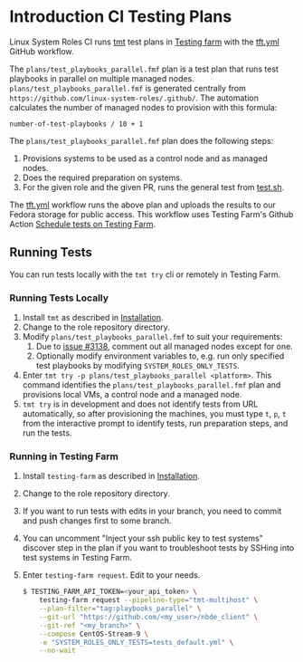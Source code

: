 # Introduction CI Testing Plans

Linux System Roles CI runs [tmt](https://tmt.readthedocs.io/en/stable/index.html) test plans in [Testing farm](https://docs.testing-farm.io/Testing%20Farm/0.1/index.html) with the [tft.yml](https://github.com/linux-system-roles/nbde_client/blob/main/.github/workflows/tft.yml) GitHub workflow.

The `plans/test_playbooks_parallel.fmf` plan is a test plan that runs test playbooks in parallel on multiple managed nodes.
`plans/test_playbooks_parallel.fmf` is generated centrally from `https://github.com/linux-system-roles/.github/`.
The automation calculates the number of managed nodes to provision with this formula:

```plain
number-of-test-playbooks / 10 + 1
```

The `plans/test_playbooks_parallel.fmf` plan does the following steps:

1. Provisions systems to be used as a control node and as managed nodes.
2. Does the required preparation on systems.
3. For the given role and the given PR, runs the general test from [test.sh](https://github.com/linux-system-roles/tft-tests/blob/main/tests/general/test.sh).

The [tft.yml](https://github.com/linux-system-roles/nbde_client/blob/main/.github/workflows/tft.yml) workflow runs the above plan and uploads the results to our Fedora storage for public access.
This workflow uses Testing Farm's Github Action [Schedule tests on Testing Farm](https://github.com/marketplace/actions/schedule-tests-on-testing-farm).

## Running Tests

You can run tests locally with the `tmt try` cli or remotely in Testing Farm.

### Running Tests Locally

1. Install `tmt` as described in [Installation](https://tmt.readthedocs.io/en/stable/stories/install.html).
2. Change to the role repository directory.
3. Modify `plans/test_playbooks_parallel.fmf` to suit your requirements:
    1. Due to [issue #3138](https://github.com/teemtee/tmt/issues/3138), comment out all managed nodes except for one.
    2. Optionally modify environment variables to, e.g. run only specified test playbooks by modifying `SYSTEM_ROLES_ONLY_TESTS`.
4. Enter `tmt try -p plans/test_playbooks_parallel <platform>`.
    This command identifies the `plans/test_playbooks_parallel.fmf` plan and provisions local VMs, a control node and a managed node.
5. `tmt try` is in development and does not identify tests from URL automatically, so after provisioning the machines, you must type `t`, `p`, `t` from the interactive prompt to identify tests, run preparation steps, and run the tests.

### Running in Testing Farm

1. Install `testing-farm` as described in [Installation](https://gitlab.com/testing-farm/cli/-/blob/main/README.adoc#user-content-installation).
2. Change to the role repository directory.
3. If you want to run tests with edits in your branch, you need to commit and push changes first to some branch.
4. You can uncomment "Inject your ssh public key to test systems" discover step in the plan if you want to troubleshoot tests by SSHing into test systems in Testing Farm.
5. Enter `testing-farm request`.
    Edit to your needs.

    ```bash
    $ TESTING_FARM_API_TOKEN=<your_api_token> \
        testing-farm request --pipeline-type="tmt-multihost" \
        --plan-filter="tag:playbooks_parallel" \
        --git-url "https://github.com/<my_user>/nbde_client" \
        --git-ref "<my_branch>" \
        --compose CentOS-Stream-9 \
        -e "SYSTEM_ROLES_ONLY_TESTS=tests_default.yml" \
        --no-wait
    ```
